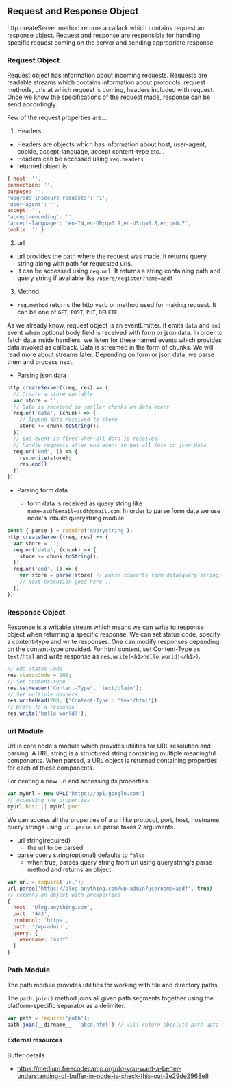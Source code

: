 ## Request and Response Object
http.createServer method returns a callack which contains request an response object. 
Request and response are responsible for handling specific request coming on the server and sending appropriate response.

### Request Object
Request object has information about incoming requests. Requests are readable streams which contains information about protocols, request methods, urls at which request is coming, headers included with request. Once we know the specifications of the request made, response can be send accordingly.

Few of the request properties are...
1. Headers
  - Headers are objects which has information about host, user-agent, cookie, accept-language, accept content-type etc...
  - Headers can be accessed using `req.headers`
  - returned object is: 
  ```js
  { host: '',
  connection: '',
  purpose: '',
  'upgrade-insecure-requests': '1',
  'user-agent': '',
  accept: '',
  'accept-encoding': '',
  'accept-language': 'en-IN,en-GB;q=0.9,en-US;q=0.8,en;q=0.7',
  cookie: '' }
  ```
2. url
  - url provides the path where the request was made. It returns query string along with path for requested urls.
  - It can be accessed using `req.url`. It returns a string containing path and query string if available like `/users/register?name=asdf`

3. Method
  - `req.method` returns the http verb or method used for making request. It can be one of `GET`, `POST`, `PUT`, `DELETE`.

As we already know, request object is an eventEmitter. It emits `data` and `end` event when optional body field is received with form or json data. In order to fetch data inside handlers, we listen for these named events which provides data invoked as callback. Data is streamed in the form of chunks. We will read more about streams later. Depending on form or json data, we parse them and process next.

  - Parsing json data

  ```js
  http.createServer((req, res) => {
    // Create a store variable
    var store = '';
    // Data is received in smaller chunks on data event
    req.on('data', (chunk) => {
      // Append data received to store
      store += chunk.toString();
    });
    // End event is fired when all data is received
    // handle requests after end event to get all form or json data
    req.on('end', () => {
      res.write(store);
      res.end()
    })
  })
  ```

  - Parsing form data

    - form data is received as query string like `name=asdf&email=asdf@gmail.com`. In order to parse form data we use node's inbuild querystring module.

  ```js
  const { parse } = require('querystring');
  http.createServer((req, res) => {
    var store = '';
    req.on('data', (chunk) => {
      store += chunk.toString();
    });
    req.on('end', () => {
      var store = parse(store) // parse converts form data(query string) to objects
      // Next execution goes here ..
    })
  })
  ```

### Response Object

Response is a writable stream which means we can write to response object when returning a specific response. We can set status code, specify a content-type and write responses. One can modify responses depending on the content-type provided.
For html content, set Content-Type as `text/html` and write response as `res.write(<h1>hello world!</h1>)`.

```js
// Add Status Code
res.statusCode = 200;
// Set content-type
res.setHeader('Content-Type', 'text/plain');
// Set multiple headers
res.writeHead(200, {'Content-Type': 'text/html'}) 
// Write to a response
res.write('hello world!');
```

### url Module
Url is core node's module which provides utilities for URL resolution and parsing.
A URL string is a structured string containing multiple meaningful components. When parsed, a URL object is returned containing properties for each of these components.

For ceating a new url and accessing its properties: 
```js
var myUrl = new URL('https://api.google.com')
// Accessing the properties
myUrl.host || myUrl.port
```

We can access all the properties of a url like protocol, port, host, hostname, query strings using `url.parse`.
url.parse takes 2 arguments.
  - url string(required)
    - the url to be parsed
  - parse query string(optional) defaults to `false`
    - when true, parses query string from url using querystring's parse method and returns an object.
  ```js
  var url = require('url');
  url.parse('https://blog.anything.com/wp-admin?username=asdf', true)
  // returns an object with preoperties
  {
    host: 'blog.anything.com',
    port: '443',
    protocol: 'https',
    path: '/wp-admin',
    query: {
      username: 'asdf'
    }
  }
  ```

### Path Module
The path module provides utilities for working with file and directory paths.

The `path.join()` method joins all given path segments together using the platform-specific separator as a delimiter.

```js
var path = require('path');
path.join(__dirname__, 'abcd.html') // will return absolute path upto abcd.html
```

#### External resources
Buffer details
  - https://medium.freecodecamp.org/do-you-want-a-better-understanding-of-buffer-in-node-js-check-this-out-2e29de2968e8